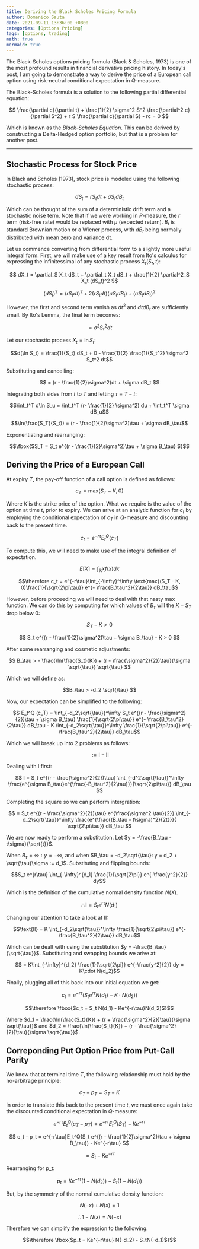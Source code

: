 ```yaml
---
title: Deriving the Black Scholes Pricing Formula
author: Domenico Sauta
date: 2021-09-11 13:36:00 +0800
categories: [Options Pricing]
tags: [options, trading]
math: true
mermaid: true
---
```


The Black-Scholes options pricing formula (Black & Scholes, 1973) is one of the most profound results in financial derivative pricing history. In today's post, I am going to demonstrate a way to derive the price of a European call option using risk-neutral conditional expectation in $Q$-measure.

The Black-Scholes formula is a solution to the following partial differential equation:

$$
\frac{\partial c}{\partial t} + \frac{1}{2} \sigma^2 S^2 \frac{\partial^2 c}{\partial S^2} + r S \frac{\partial c}{\partial S} - rc = 0
$$

Which is known as the *Black-Scholes Equation*. This can be derived by constructing a Delta-Hedged option portfolio, but that is a problem for another post.

---

## Stochastic Process for Stock Price

In Black and Scholes (1973), stock price is modeled using the following stochastic process:

$$ dS_t = r S_t dt + \sigma S_t dB_t $$

Which can be thought of the sum of a deterministic drift term and a stochastic noise term. Note that if we were working in $P$-measure, the $r$ term (risk-free rate) would be replaced with $\mu$ (expected return). $B_t$ is standard Brownian motion or a Wiener process, with $dB_t$ being normally distributed with mean zero and variance dt.

Let us commence converting from differential form to a slightly more useful integral form. First, we will make use of a key result from Ito's calculus for expressing the infinitessimal of any stochastic process $X_t(S_t, t)$:

$$
dX_t = \partial_S X_t dS_t + \partial_t X_t dS_t + \frac{1}{2} \partial^2_S X_t (dS_t)^2
$$

$$ (dS_t)^2 = (r S_t dt)^2 + 2(r S_t dt)(\sigma S_t dB_t) + (\sigma S_t dB_t)^2 $$

However, the first and second term vanish as $dt^2$ and $dtdB_t$ are sufficiently small. By Ito's Lemma, the final term becomes:

$$= \sigma^2 S_t^2 dt $$

Let our stochastic process $X_t = \ln S_t$:

$$d(\ln S_t) = \frac{1}{S_t} dS_t + 0 - \frac{1}{2} \frac{1}{S_t^2} \sigma^2 S_t^2 dt$$

Substituting and cancelling:

$$ = (r - \frac{1}{2}\sigma^2)dt + \sigma dB_t $$

Integrating both sides from $t$ to $T$ and letting $\tau \equiv T - t$:

$$\int_t^T d\ln S_u = \int_t^T (r- \frac{1}{2} \sigma^2) du + \int_t^T \sigma dB_u$$

$$\ln(\frac{S_T}{S_t}) = (r - \frac{1}{2}\sigma^2)\tau + \sigma dB_\tau$$

Exponentiating and rearranging:

$$\fbox{$S_T = S_t e^{(r - \frac{1}{2}\sigma^2)\tau + \sigma B_\tau} $}$$

## Deriving the Price of a European Call

At expiry $T$, the pay-off function of a call option is defined as follows:

$$c_T = \text{max}(S_T - K, 0)$$

Where $K$ is the strike price of the option. What we require is the value of the option at time $t$, prior to expiry. We can arive at an analytic function for $c_t$ by employing the conditional expectation of $c_T$ in $Q$-measure and discounting back to the present time.

$$c_t = e^{-r\tau} E_t^Q (c_T)$$

To compute this, we will need to make use of the integral definition of expectation.

$$E[X] = \int_\mathbb{R} x f(x) dx$$

$$\therefore c_t = e^{-r\tau}\int_{-\infty}^\infty \text{max}(S_T - K, 0)\frac{1}{\sqrt{2\pi\tau}} e^{- \frac{B_\tau^2}{2\tau}} dB_\tau$$

However, before proceeding we will need to deal with that nasty max function. We can do this by computing for which values of $B_\tau$ will the $K-S_T$ drop below 0:

$$S_T - K > 0$$

$$ S_t e^{(r - \frac{1}{2}\sigma^2)\tau + \sigma B_\tau} - K > 0 $$

After some rearranging and cosmetic adjustments:

$$ B_\tau > - \frac{\ln(\frac{S_t}{K}) + (r - \frac{\sigma^2}{2})\tau}{\sigma \sqrt{\tau}} \sqrt{\tau} $$

Which we will define as:

$$B_\tau > -d_2 \sqrt{\tau} $$

Now, our expectation can be simplified to the following:

$$ E_t^Q (c_T) = \int_{-d_2\sqrt{\tau}}^\infty S_t e^{(r - \frac{\sigma^2}{2})\tau + \sigma B_\tau} \frac{1}{\sqrt{2\pi\tau}} e^{- \frac{B_\tau^2}{2\tau}} dB_\tau - K \int_{-d_2\sqrt{\tau}}^\infty \frac{1}{\sqrt{2\pi\tau}} e^{- \frac{B_\tau^2}{2\tau}} dB_\tau$$

Which we will break up into 2 problems as follows:

$$:= \text{I} - \text{II}$$

Dealing with $\text{I}$ first:

$$ I = S_t e^{(r - \frac{\sigma^2}{2})\tau} \int_{-d^2\sqrt{\tau}}^\infty \frac{e^{\sigma B_\tau}e^{\frac{-B_\tau^2}{2\tau}}}{\sqrt{2\pi\tau}} dB_\tau $$

Completing the square so we can perform intergration:

$$ = S_t e^{(r - \frac{\sigma^2}{2})\tau} e^{\frac{\sigma^2 \tau}{2}} \int_{-d_2\sqrt{\tau}}^\infty \frac{e^{\frac{(B_\tau - t\sigma)^2}{2t}}}{ \sqrt{2\pi\tau}} dB_\tau $$

We are now ready to perform a substitution. Let $y = -\frac{B_\tau - t\sigma}{\sqrt{t}}$.

When $B_\tau = \infty: y = -\infty$, and when $B_\tau = -d_2\sqrt{\tau}: y = d_2 + \sqrt{\tau}\sigma := d_1$. Substituting and flipping bounds:

$$S_t e^{r\tau} \int_{-\infty}^{d_1} \frac{1}{\sqrt{2\pi}} e^{-\frac{y^2}{2}} dy$$

Which is the definition of the cumulative normal density function $N(X)$.

$$\therefore \text{I} = S_t e^{r\tau}N(d_1)$$

Changing our attention to take a look at $\text{II}$:

$$\text{II} = K \int_{-d_2\sqrt{\tau}}^\infty \frac{1}{\sqrt{2\pi\tau}} e^{- \frac{B_\tau^2}{2\tau}} dB_\tau$$

Which can be dealt with using the substitution $y = -\frac{B_\tau}{\sqrt{\tau}}$. Substituting and swapping bounds we arive at:

$$ = K\int_{-\infty}^{d_2} \frac{1}{\sqrt{2\pi}} e^{-\frac{y^2}{2}} dy = K\cdot N(d_2)$$

Finally, plugging all of this back into our initial equation we get:

$$c_t = e^{-r\tau} (S_t e^{r\tau}N(d_1) - K\cdot N(d_2))$$

$$\therefore \fbox{$c_t = S_t N(d_1) - Ke^{-r\tau}N(d_2)$}$$

Where $d_1 = \frac{\ln(\frac{S_t}{K}) + (r + \frac{\sigma^2}{2})\tau}{\sigma \sqrt{\tau}}$ and $d_2 = \frac{\ln(\frac{S_t}{K}) + (r - \frac{\sigma^2}{2})\tau}{\sigma \sqrt{\tau}}$.

## Correponding Put Option Price from Put-Call Parity  

We know that at terminal time $T$, the following relationship must hold by the no-arbitrage principle:

$$ c_T - p_T = S_T - K $$

In order to translate this back to the present time $t$, we must once again take the discounted conditional expectation in $Q$-measure:

$$ e^{-r\tau} E_t^Q(c_T - p_T) = e^{-r\tau}E_t^Q(S_T) - Ke^{-r\tau} $$

$$ c_t - p_t =  e^{-r\tau}E_t^Q(S_t e^{(r - \frac{1}{2}\sigma^2)\tau + \sigma B_\tau}) - Ke^{-r\tau} $$

$$ = S_t - Ke^{-r\tau} $$

Rearranging for p_t:

$$p_t = Ke^{-r\tau}(1 - N(d_2)) - S_t(1 - N(d_1))$$

But, by the symmetry of the normal cumulative density function:

$$N(-x) + N(x) = 1 $$

$$\therefore 1 - N(x) = N(-x)$$

Therefore we can simplify the expression to the following:

$$\therefore \fbox{$p_t = Ke^{-r\tau} N(-d_2) - S_tN(-d_1)$}$$
